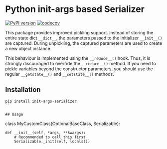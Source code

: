 # Python init-args based Serializer
[![PyPI version](https://badge.fury.io/py/init-args-serializer.svg)](https://badge.fury.io/py/init-args-serializer)
[![codecov](https://codecov.io/gh/famura/init-args-serializer/branch/master/graph/badge.svg?token=7NIHSH9VKD)](https://codecov.io/gh/famura/init-args-serializer)

This package provides improved pickling support. Instead of storing the entire state dict `__dict__`, the parameters passed to the initializer `__init__()` are captured. 
During unpickling, the captured parameters are used to create a new object instance.

This behaviour is implemented using the `__reduce__()` hook. 
Thus, it is strongly discouraged to override the `__reduce__()` method. 
If you need to pickle variables beyond the constructor parameters, you should use the regular `__getstate__()` and `__setstate__()` methods.

## Installation
```
pip install init-args-serializer
``

## Usage
```
class MyCustomClass(OptionalBaseClass, Serializable):
    
    def __init__(self, *args, **kwargs):
        # Recommended to call this first
        Serializable._init(self, locals())

```
